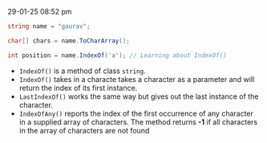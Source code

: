 29-01-25
08:52 pm

```C#
string name = "gaurav";

char[] chars = name.ToCharArray();

int position = name.IndexOf('a'); // Learning about IndexOf()
```

- `IndexOf()` is a method of class `string`.
- `IndexOf()` takes in a characte takes a character as a parameter and will return the index of its first instance. 
- `LastIndexOf()` works the same way but gives out the last instance of the character. 
- `IndexOfAny()` reports the index of the first occurrence of any character in a supplied array of characters. The method returns **-1** if all characters in the array of characters are not found